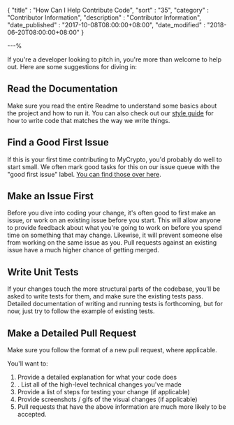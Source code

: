 {
"title"       : "How Can I Help Contribute Code",
"sort"        : "35",
"category"    : "Contributor Information",
"description" : "Contributor Information",
"date_published" : "2017-10-08T08:00:00+08:00",
"date_modified"  : "2018-06-20T08:00:00+08:00"
}

---%


If you're a developer looking to pitch in, you're more than welcome to help out. Here are some suggestions for diving in:

## Read the Documentation
Make sure you read the entire Readme to understand some basics about the project and how to run it. You can also check out our [style guide](https://github.com/MyCryptoHQ/MyCrypto/wiki/Style-Guides) for how to write code that matches the way we write things.

## Find a Good First Issue
If this is your first time contributing to MyCrypto, you'd probably do well to start small. We often mark good tasks for this on our issue queue with the "good first issue" label. [You can find those over here](https://github.com/MyCryptoHQ/mycrypto/issues?q=is%3Aopen+is%3Aissue+label%3A%22good+first+issue%22).

## Make an Issue First
Before you dive into coding your change, it's often good to first make an issue, or work on an existing issue before you start. This will allow anyone to provide feedback about what you're going to work on before you spend time on something that may change. Likewise, it will prevent someone else from working on the same issue as you. Pull requests against an existing issue have a much higher chance of getting merged.

## Write Unit Tests
If your changes touch the more structural parts of the codebase, you'll be asked to write tests for them, and make sure the existing tests pass. Detailed documentation of writing and running tests is forthcoming, but for now, just try to follow the example of existing tests.

## Make a Detailed Pull Request
Make sure you follow the format of a new pull request, where applicable. 

You'll want to:

1. Provide a detailed explanation for what your code does
2. . List all of the high-level technical changes you've made
3. Provide a list of steps for testing your change (if applicable)
4. Provide screenshots / gifs of the visual changes (if applicable)
5. Pull requests that have the above information are much more likely to be accepted.